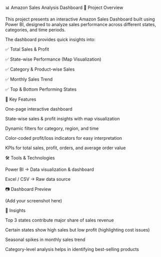 📊 Amazon Sales Analysis Dashboard
🚀 Project Overview

This project presents an interactive Amazon Sales Dashboard built using Power BI, designed to analyze sales performance across different states, categories, and time periods.

The dashboard provides quick insights into:

✅ Total Sales & Profit

✅ State-wise Performance (Map Visualization)

✅ Category & Product-wise Sales

✅ Monthly Sales Trend

✅ Top & Bottom Performing States

🎯 Key Features

One-page interactive dashboard

State-wise sales & profit insights with map visualization

Dynamic filters for category, region, and time

Color-coded profit/loss indicators for easy interpretation

KPIs for total sales, profit, orders, and average order value

🛠️ Tools & Technologies

Power BI → Data visualization & dashboard

Excel / CSV → Raw data source

📷 Dashboard Preview

(Add your screenshot here)

📌 Insights

Top 3 states contribute major share of sales revenue

Certain states show high sales but low profit (highlighting cost issues)

Seasonal spikes in monthly sales trend

Category-level analysis helps in identifying best-selling products
